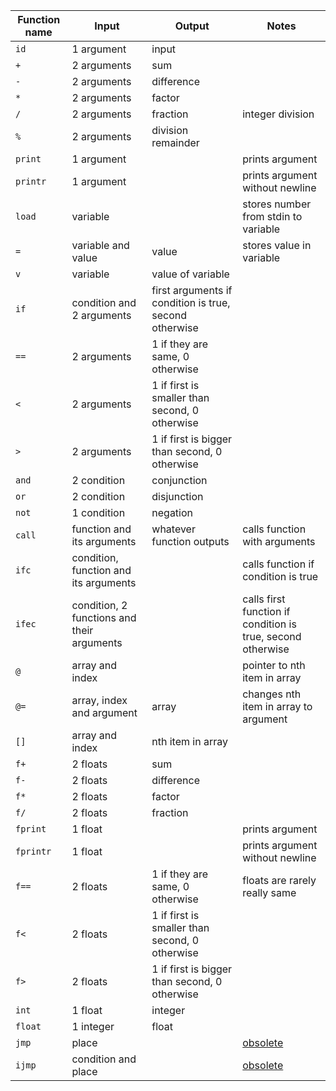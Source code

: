 
| Function name | Input | Output | Notes |
| ------------- | ----- | ------ | ----- |
| `id` | 1 argument | input | |
| `+` | 2 arguments | sum | |
| `-` | 2 arguments | difference | |
| `*` | 2 arguments | factor | |
| `/` | 2 arguments | fraction | integer division |
| `%` | 2 arguments | division remainder | |
| `print` | 1 argument | | prints argument |
| `printr` | 1 argument | | prints argument without newline |
| `load` | variable | | stores number from stdin to variable |
| `=` | variable and value | value | stores value in variable |
| `v` | variable | value of variable | |
| `if` | condition and 2 arguments | first arguments if condition is true, second otherwise | |
| `==` | 2 arguments | 1 if they are same, 0 otherwise | |
| `<` | 2 arguments | 1 if first is smaller than second, 0 otherwise | |
| `>` | 2 arguments | 1 if first is bigger than second, 0 otherwise | |
| `and` | 2 condition | conjunction | |
| `or` | 2 condition | disjunction | |
| `not` | 1 condition | negation | |
| `call` | function and its arguments | whatever function outputs | calls function with arguments |
| `ifc` | condition, function and its arguments | | calls function if condition is true |
| `ifec` | condition, 2 functions and their arguments | | calls first function if condition is true, second otherwise |
| `@` | array and index | | pointer to nth item in array | |
| `@=` | array, index and argument | array | changes nth item in array to argument |
| `[]` | array and index | nth item in array | |
| `f+` | 2 floats | sum | |
| `f-` | 2 floats | difference | |
| `f*` | 2 floats | factor | |
| `f/` | 2 floats | fraction | |
| `fprint` | 1 float | | prints argument |
| `fprintr` | 1 float | | prints argument without newline |
| `f==` | 2 floats | 1 if they are same, 0 otherwise | floats are rarely really same |
| `f<` | 2 floats | 1 if first is smaller than second, 0 otherwise | |
| `f>` | 2 floats | 1 if first is bigger than second, 0 otherwise | |
| `int` | 1 float | integer | |
| `float` | 1 integer | float | |
| `jmp` | place | | [obsolete](obsolete.md) |
| `ijmp` | condition and place | | [obsolete](obsolete.md) |
